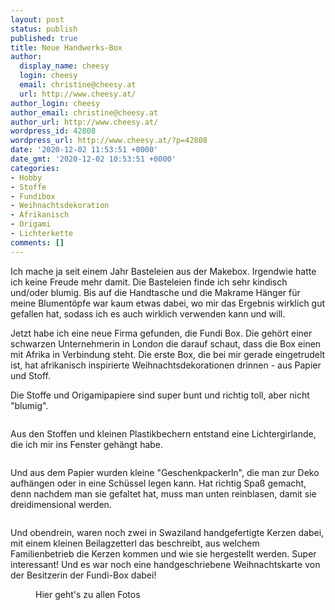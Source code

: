 ```yaml
---
layout: post
status: publish
published: true
title: Neue Handwerks-Box
author:
  display_name: cheesy
  login: cheesy
  email: christine@cheesy.at
  url: http://www.cheesy.at/
author_login: cheesy
author_email: christine@cheesy.at
author_url: http://www.cheesy.at/
wordpress_id: 42808
wordpress_url: http://www.cheesy.at/?p=42808
date: '2020-12-02 11:53:51 +0000'
date_gmt: '2020-12-02 10:53:51 +0000'
categories:
- Hobby
- Stoffe
- Fundibox
- Weihnachtsdekoration
- Afrikanisch
- Origami
- Lichterkette
comments: []
---
```

<!-- wp:paragraph -->
Ich mache ja seit einem Jahr Basteleien aus der Makebox. Irgendwie hatte ich keine Freude mehr damit. Die Basteleien finde ich sehr kindisch und/oder blumig. Bis auf die Handtasche und die Makrame Hänger für meine Blumentöpfe war kaum etwas dabei, wo mir das Ergebnis wirklich gut gefallen hat, sodass ich es auch wirklich verwenden kann und will.
<!-- /wp:paragraph -->
<!-- wp:paragraph -->
Jetzt habe ich eine neue Firma gefunden, die Fundi Box. Die gehört einer schwarzen Unternehmerin in London die darauf schaut, dass die Box einen mit Afrika in Verbindung steht. Die erste Box, die bei mir gerade eingetrudelt ist, hat afrikanisch inspirierte Weihnachtsdekorationen drinnen - aus Papier und Stoff.
<!-- /wp:paragraph -->
<!-- wp:paragraph -->
Die Stoffe und Origamipapiere sind super bunt und richtig toll, aber nicht "blumig".
<!-- /wp:paragraph -->
<!-- wp:image {"id":42801} -->
<figure class="wp-block-image"><img src="http://www.cheesy.at/wp-content/uploads/Christmas-Decorations-001.jpg" alt="" class="wp-image-42801"></figure>
<!-- /wp:image -->
<!-- wp:paragraph -->
Aus den Stoffen und kleinen Plastikbechern entstand eine Lichtergirlande, die ich mir ins Fenster gehängt habe.
<!-- /wp:paragraph -->
<!-- wp:image {"id":42804} -->
<figure class="wp-block-image"><img src="http://www.cheesy.at/wp-content/uploads/Christmas-Decorations-004.jpg" alt="" class="wp-image-42804"></figure>
<!-- /wp:image -->
<!-- wp:paragraph -->
Und aus dem Papier wurden kleine "Geschenkpackerln", die man zur Deko aufhängen oder in eine Schüssel legen kann. Hat richtig Spaß gemacht, denn nachdem man sie gefaltet hat, muss man unten reinblasen, damit sie dreidimensional werden.
<!-- /wp:paragraph -->
<!-- wp:image {"id":42805} -->
<figure class="wp-block-image"><img src="http://www.cheesy.at/wp-content/uploads/Christmas-Decorations-005.jpg" alt="" class="wp-image-42805"></figure>
<!-- /wp:image -->
<!-- wp:paragraph -->
Und obendrein, waren noch zwei in Swaziland handgefertigte Kerzen dabei, mit einem kleinen Beilagzetterl das beschreibt, aus welchem Familienbetrieb die Kerzen kommen und wie sie hergestellt werden. Super interessant! Und es war noch eine handgeschriebene Weihnachtskarte von der Besitzerin der Fundi-Box dabei!
<!-- /wp:paragraph -->
<!-- wp:image {"id":42806,"linkDestination":"custom"} -->
<figure class="wp-block-image"><a href="http://www.cheesy.at/fotos/kunstwerke/fundi-box/weihnachtsdekorationen/"><img src="http://www.cheesy.at/wp-content/uploads/Christmas-Decorations-006.jpg" alt="" class="wp-image-42806"></a><br>
<figcaption>Hier geht's zu allen Fotos</figcaption>
</figure>
<!-- /wp:image -->
